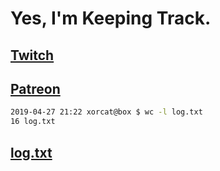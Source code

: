 # Yes, I'm Keeping Track.

## [Twitch](https://twitch.tv/ojreeves)
## [Patreon](https://patreon.com/ojreeves)

```bash
2019-04-27 21:22 xorcat@box $ wc -l log.txt
16 log.txt
```

## [log.txt](/log.txt)

